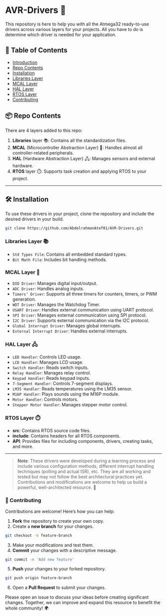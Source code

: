 # AVR-Drivers  🚀


This repository is here to help you with all the Atmega32 ready-to-use drivers across various layers for your projects. All you have to do is determine which driver is needed for your application.

## 📑 Table of Contents
- [Introduction](#avr-drivers)
- [Repo Contents](#repo-contents)
- [Installation](#installation)
- [Libraries Layer](#libraries-layer)
- [MCAL Layer](#mcal-layer)
- [HAL Layer](#hal-layer)
- [RTOS Layer](#rtos-layer)
- [Contributing](#contributing)

## 📦 Repo Contents
There are 4 layers added to this repo:
1. **Libraries** layer 📚: Contains all the standardization files.
2. **MCAL** (Microcontroller Abstraction Layer) 🔌: Handles almost all controller-related peripherals.
3. **HAL** (Hardware Abstraction Layer) 🖧: Manages sensors and external hardware.
4. **RTOS** layer ⏱️: Supports task creation and applying RTOS to your project.

---

##  🛠️ Installation
To use these drivers in your project, clone the repository and include the desired drivers in your build.

```bash
git clone https://github.com/AbdelrahmanAtef01/AVR-Drivers.git
```

### Libraries Layer 📚
- `Std Types File`: Contains all embedded standard types.
- `Bit Math File`: Includes bit handling methods.

### MCAL Layer 🔌
- `DIO Driver`: Manages digital input/output.
- `ADC Driver`: Handles analog inputs.
- `Timers’ Driver`: Supports all three timers for counters, timers, or PWM generation.
- `WDT Driver`: Manages the Watchdog Timer.
- `USART Driver`: Handles external communication using UART protocol.
- `SPI Driver`: Manages external communication using SPI protocol.
- `I2C Driver`: Supports external communication via the I2C protocol.
- `Global Interrupt Driver`: Manages global interrupts.
- `External Interrupt Driver`: Handles external interrupts.

### HAL Layer 🖧
- `LED Handler`: Controls LED usage.
- `LCD Handler`: Manages LCD usage.
- `Switch Handler`: Reads switch inputs.
- `Relay Handler`: Manages relay control.
- `Keypad Handler`: Reads keypad inputs.
- `7-Segment Handler`: Controls 7-segment displays.
- `LM35 Handler`: Reads temperatures using the LM35 sensor.
- `M16P Handler`: Plays sounds using the M16P module.
- `Motor Handler`: Controls motors.
- `Stepper Motor Handler`: Manages stepper motor control.

### RTOS Layer ⏱️
- **src**: Contains RTOS source code files.
- **include**: Contains headers for all RTOS components.
- **API**: Provides files for including components, drivers, creating tasks, and more.

---

> **Note**: These drivers were developed during a learning process and include various configuration methods, different interrupt handling techniques (polling and actual ISR), etc. They are all working and tested but may not follow the best architectural practices yet. Contributions and modifications are welcome to help us build a powerful, well-architected resource. 👀

### 🤝 Contributing
Contributions are welcome! Here’s how you can help:

1. **Fork** the repository to create your own copy.
2. Create a **new branch** for your changes.
```bash
git checkout -b feature-branch
```
3. Make your modifications and test them.
4. **Commit** your changes with a descriptive message.
```bash
git commit -m 'Add new feature'
```
5. **Push** your changes to your forked repository.
```bash
git push origin feature-branch
```
6. Open a **Pull Request** to submit your changes.

Please open an issue to discuss your ideas before creating significant changes. Together, we can improve and expand this resource to benefit the whole community! 🌍
